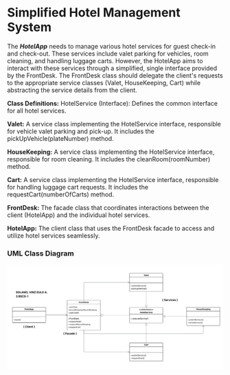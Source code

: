 # Simplified Hotel Management System
The **_HotelApp_** needs to manage various hotel services for guest check-in and check-out. These services include valet parking for vehicles, room cleaning, and handling luggage carts. However, the HotelApp aims to interact with these services through a simplified, single interface provided by the FrontDesk. The FrontDesk class should delegate the client's requests to the appropriate service classes (Valet, HouseKeeping, Cart) while abstracting the service details from the client.

**Class Definitions:**
HotelService (Interface): Defines the common interface for all hotel services.

**Valet:** A service class implementing the HotelService interface, responsible for vehicle valet parking and pick-up. It includes the pickUpVehicle(plateNumber) method.

**HouseKeeping:** A service class implementing the HotelService interface, responsible for room cleaning. It includes the cleanRoom(roomNumber) method.

**Cart:** A service class implementing the HotelService interface, responsible for handling luggage cart requests. It includes the requestCart(numberOfCarts) method.

**FrontDesk:** The facade class that coordinates interactions between the client (HotelApp) and the individual hotel services.

**HotelApp:** The client class that uses the FrontDesk facade to access and utilize hotel services seamlessly.

### UML Class Diagram
![Facade Pattern - UML Class Diagram](src/UMLCD_facadePattern.png)
